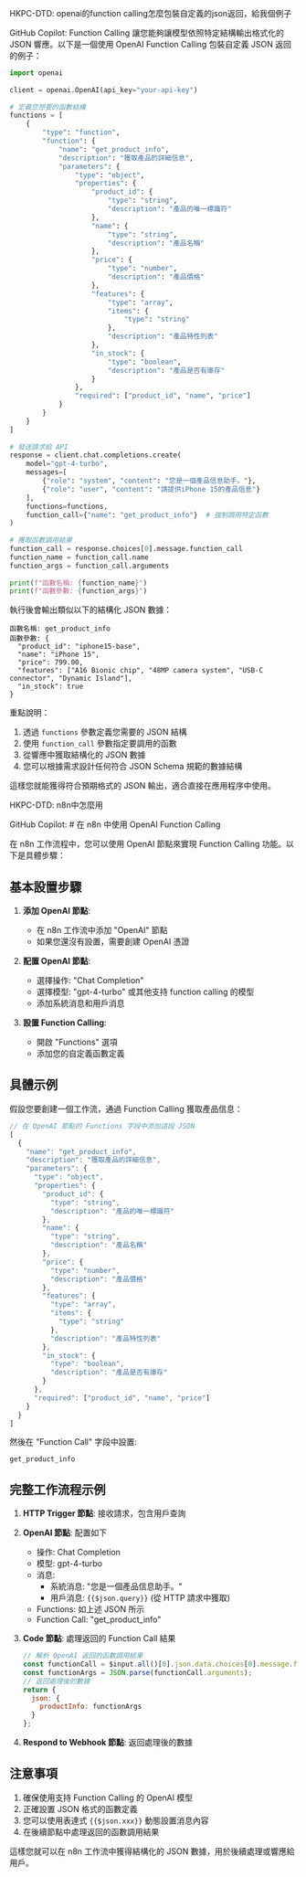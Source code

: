 HKPC-DTD: openai的function calling怎麼包裝自定義的json返回，給我個例子
 
GitHub Copilot: Function Calling 讓您能夠讓模型依照特定結構輸出格式化的 JSON 響應。以下是一個使用 OpenAI Function Calling 包裝自定義 JSON 返回的例子：
 
```python
import openai
 
client = openai.OpenAI(api_key="your-api-key")
 
# 定義您想要的函數結構
functions = [
    {
        "type": "function",
        "function": {
            "name": "get_product_info",
            "description": "獲取產品的詳細信息",
            "parameters": {
                "type": "object",
                "properties": {
                    "product_id": {
                        "type": "string",
                        "description": "產品的唯一標識符"
                    },
                    "name": {
                        "type": "string",
                        "description": "產品名稱"
                    },
                    "price": {
                        "type": "number",
                        "description": "產品價格"
                    },
                    "features": {
                        "type": "array",
                        "items": {
                            "type": "string"
                        },
                        "description": "產品特性列表"
                    },
                    "in_stock": {
                        "type": "boolean",
                        "description": "產品是否有庫存"
                    }
                },
                "required": ["product_id", "name", "price"]
            }
        }
    }
]
 
# 發送請求給 API
response = client.chat.completions.create(
    model="gpt-4-turbo",
    messages=[
        {"role": "system", "content": "您是一個產品信息助手。"},
        {"role": "user", "content": "請提供iPhone 15的產品信息"}
    ],
    functions=functions,
    function_call={"name": "get_product_info"}  # 強制調用特定函數
)
 
# 獲取函數調用結果
function_call = response.choices[0].message.function_call
function_name = function_call.name
function_args = function_call.arguments
 
print(f"函數名稱: {function_name}")
print(f"函數參數: {function_args}")
```
 
執行後會輸出類似以下的結構化 JSON 數據：
 
```
函數名稱: get_product_info
函數參數: {
  "product_id": "iphone15-base",
  "name": "iPhone 15",
  "price": 799.00,
  "features": ["A16 Bionic chip", "48MP camera system", "USB-C connector", "Dynamic Island"],
  "in_stock": true
}
```
 
重點說明：
1. 透過 `functions` 參數定義您需要的 JSON 結構
2. 使用 `function_call` 參數指定要調用的函數
3. 從響應中獲取結構化的 JSON 數據
4. 您可以根據需求設計任何符合 JSON Schema 規範的數據結構
 
這樣您就能獲得符合預期格式的 JSON 輸出，適合直接在應用程序中使用。
 
HKPC-DTD: n8n中怎麼用
 
GitHub Copilot: # 在 n8n 中使用 OpenAI Function Calling
 
在 n8n 工作流程中，您可以使用 OpenAI 節點來實現 Function Calling 功能。以下是具體步驟：
 
## 基本設置步驟
 
1. **添加 OpenAI 節點**:
   - 在 n8n 工作流中添加 "OpenAI" 節點
   - 如果您還沒有設置，需要創建 OpenAI 憑證
 
2. **配置 OpenAI 節點**:
   - 選擇操作: "Chat Completion"
   - 選擇模型: "gpt-4-turbo" 或其他支持 function calling 的模型
   - 添加系統消息和用戶消息
 
3. **設置 Function Calling**:
   - 開啟 "Functions" 選項
   - 添加您的自定義函數定義
 
## 具體示例
 
假設您要創建一個工作流，通過 Function Calling 獲取產品信息：
 
```javascript
// 在 OpenAI 節點的 Functions 字段中添加這段 JSON
[
  {
    "name": "get_product_info",
    "description": "獲取產品的詳細信息",
    "parameters": {
      "type": "object",
      "properties": {
        "product_id": {
          "type": "string",
          "description": "產品的唯一標識符"
        },
        "name": {
          "type": "string", 
          "description": "產品名稱"
        },
        "price": {
          "type": "number",
          "description": "產品價格"
        },
        "features": {
          "type": "array",
          "items": {
            "type": "string"
          },
          "description": "產品特性列表"
        },
        "in_stock": {
          "type": "boolean",
          "description": "產品是否有庫存"
        }
      },
      "required": ["product_id", "name", "price"]
    }
  }
]
```
 
然後在 "Function Call" 字段中設置:
```
get_product_info
```
 
## 完整工作流程示例
 
1. **HTTP Trigger 節點**: 接收請求，包含用戶查詢
 
2. **OpenAI 節點**: 配置如下
   - 操作: Chat Completion
   - 模型: gpt-4-turbo
   - 消息: 
     - 系統消息: "您是一個產品信息助手。"
     - 用戶消息: `{{$json.query}}` (從 HTTP 請求中獲取)
   - Functions: 如上述 JSON 所示
   - Function Call: "get_product_info"
 
3. **Code 節點**: 處理返回的 Function Call 結果
   ```javascript
   // 解析 OpenAI 返回的函數調用結果
   const functionCall = $input.all()[0].json.data.choices[0].message.function_call;
   const functionArgs = JSON.parse(functionCall.arguments);
   // 返回處理後的數據
   return {
     json: {
       productInfo: functionArgs
     }
   };
   ```
 
4. **Respond to Webhook 節點**: 返回處理後的數據
 
## 注意事項
 
1. 確保使用支持 Function Calling 的 OpenAI 模型
2. 正確設置 JSON 格式的函數定義
3. 您可以使用表達式 `{{$json.xxx}}` 動態設置消息內容
4. 在後續節點中處理返回的函數調用結果
 
這樣您就可以在 n8n 工作流中獲得結構化的 JSON 數據，用於後續處理或響應給用戶。
